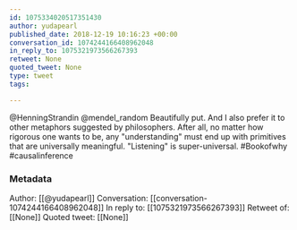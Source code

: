 ```yaml
---
id: 1075334020517351430
author: yudapearl
published_date: 2018-12-19 10:16:23 +00:00
conversation_id: 1074244166408962048
in_reply_to: 1075321973566267393
retweet: None
quoted_tweet: None
type: tweet
tags:

---
```


@HenningStrandin @mendel_random Beautifully put. And I also prefer it to other metaphors suggested by philosophers. After all, no matter how rigorous one wants to be, any "understanding" must end up with primitives that are universally meaningful. "Listening" is super-universal. #Bookofwhy #causalinference

### Metadata

Author: [[@yudapearl]]
Conversation: [[conversation-1074244166408962048]]
In reply to: [[1075321973566267393]]
Retweet of: [[None]]
Quoted tweet: [[None]]
